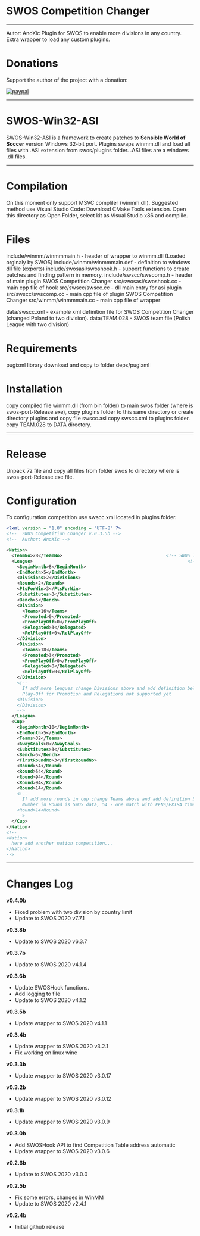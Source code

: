 # SWOS Competition Changer
---
Autor: AnoXic
Plugin for SWOS to enable more divisions in any country. Extra wrapper to load any custom plugins.

# Donations

Support the author of the project with a donation:

[![paypal](https://www.paypalobjects.com/en_US/PL/i/btn/btn_donateCC_LG.gif)](https://www.paypal.com/donate?cmd=_s-xclick&hosted_button_id=F5S9HP7H8QDEY)

---
# SWOS-Win32-ASI
SWOS-Win32-ASI is a framework to create patches to **Sensible World of Soccer** version Windows 32-bit port.
Plugins swaps winmm.dll and load all files with .ASI extension from swos/plugins folder.
.ASI files are a windows .dll files.

----
# Compilation
On this moment only support MSVC compliler (winmm.dll). 
Suggested method use Visual Studio Code:
Download CMake Tools extension.
Open this directory as Open Folder, select kit as Visual Studio x86 and complile.

# Files
include/winmm/winmmmain.h - header of wrapper to winmm.dll (Loaded orginaly by SWOS)
include/winmm/winmmmain.def - definition to windows dll file (exports)
include/swosasi/swoshook.h - support functions to create patches and finding pattern in memory.
include/swscc/swscomp.h - header of main plugin SWOS Competition Changer
src/swosasi/swoshook.cc - main cpp file of hook
src/swscc/swscc.cc - dll main entry for asi plugin
src/swscc/swscomp.cc - main cpp file of plugin SWOS Competition Changer
src/winmm/winmmmain.cc - main cpp file of wrapper

data/swscc.xml - example xml definition file for SWOS Competition Changer (changed Poland to two division).
data/TEAM.028 - SWOS team file (Polish League with two division)

# Requirements
pugixml library download and copy to folder deps/pugixml

# Installation
copy compiled file winmm.dll (from bin folder) to main swos folder (where is swos-port-Release.exe),
copy plugins folder to this same directory or create directory plugins and copy file swscc.asi
copy swscc.xml to plugins folder.
copy TEAM.028 to DATA directory.

---
# Release
Unpack 7z file and copy all files from folder swos to directory where is swos-port-Release.exe file.

# Configuration
To configuration competition use swscc.xml located in plugins folder.

```xml
<?xml version = "1.0" encoding = "UTF-8" ?>
<!--  SWOS Competition Changer v.0.3.5b -->
<!--  Author: AnoXic -->

<Nation>
  <TeamNo>28</TeamNo>										<!-- SWOS Team (National) No -->
  <League>															<!-- Start League Section -->
    <BeginMonth>8</BeginMonth>					
    <EndMonth>5</EndMonth>
    <Divisions>2</Divisions>						
    <Rounds>2</Rounds>									
    <PtsForWin>3</PtsForWin>
    <Substitutes>3</Substitutes>
    <Bench>5</Bench>
    <Division>
      <Teams>16</Teams>
      <Promoted>0</Promoted>
      <PromPlayOff>0</PromPlayOff>
      <Relegated>3</Relegated>
      <RelPlayOff>0</RelPlayOff>
    </Division>
    <Division>
      <Teams>18</Teams>
      <Promoted>3</Promoted>
      <PromPlayOff>0</PromPlayOff>
      <Relegated>0</Relegated>
      <RelPlayOff>0</RelPlayOff>
    </Division>
    <!-- 
      If add more leagues change Divisions above and add definition below...
      Play-Off for Promotion and Relegations not supported yet
    <Division>
    </Division>
    -->
  </League>
  <Cup>
    <BeginMonth>10</BeginMonth>
    <EndMonth>5</EndMonth>
    <Teams>32</Teams>
    <AwayGoals>0</AwayGoals>
    <Substitutes>3</Substitutes>
    <Bench>5</Bench>
    <FirstRoundNo>3</FirstRoundNo>
    <Round>54</Round>
    <Round>54</Round>
    <Round>94</Round>
    <Round>94</Round>
    <Round>14</Round>
    <!-- 
      If add more rounds in cup change Teams above and add definition below...
      Number in Round is SWOS data, 54 - one match with PENS/EXTRA time 94 - 2legs etc..
    <Round>14<Round>
    -->
  </Cup>
</Nation>
<!-- 
<Nation>
  here add another nation competition...
</Nation>
-->
```
---
# Changes Log
**v0.4.0b**
- Fixed problem with two division by country limit
- Update to SWOS 2020 v7.7.1

**v0.3.8b**
- Update to SWOS 2020 v6.3.7

**v0.3.7b**
- Update to SWOS 2020 v4.1.4

**v0.3.6b**
- Update SWOSHook functions.
- Add logging to file
- Update to SWOS 2020 v4.1.2

**v0.3.5b**
- Update wrapper to SWOS 2020 v4.1.1

**v0.3.4b**
- Update wrapper to SWOS 2020 v3.2.1
- Fix working on linux wine

**v0.3.3b**
- Update wrapper to SWOS 2020 v3.0.17

**v0.3.2b**
- Update wrapper to SWOS 2020 v3.0.12

**v0.3.1b**
- Update wrapper to SWOS 2020 v3.0.9

**v0.3.0b**
- Add SWOSHook API to find Competition Table address automatic
- Update wrapper to SWOS 2020 v3.0.6

**v0.2.6b**
- Update to SWOS 2020 v3.0.0

**v0.2.5b**
- Fix some errors, changes in WinMM
- Update to SWOS 2020 v2.4.1

**v0.2.4b**
- Initial github release
